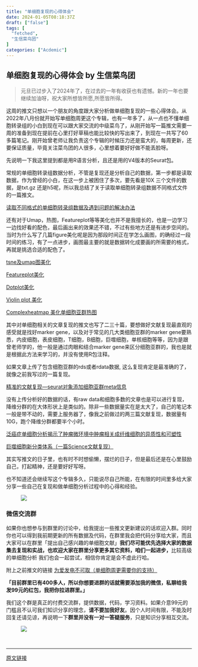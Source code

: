 ```yaml
---
title: "单细胞复现的心得体会"
date: 2024-01-05T08:18:37Z
draft: ["false"]
tags: [
  "fetched",
  "生信菜鸟团"
]
categories: ["Acdemic"]
---
```

单细胞复现的心得体会 by 生信菜鸟团
------
<div><section data-tool="mdnice编辑器" data-website="https://www.mdnice.com"><blockquote data-tool="mdnice编辑器"><p>元旦已过步入了2024年了，在过去的一年有收获也有遗憾。新的一年也要继续加油呀，祝大家所想皆所愿,所愿皆所得。</p></blockquote><p data-tool="mdnice编辑器">这周的推文只想以一个朋友的角度跟大家分析做单细胞复现的一些心得体会。从2022年八月份就开始写单细胞周更这个专辑，也有一年多了，从一点也不懂单细胞转录组的小白到现在可以跟大家交流的中级菜鸟了，从刚开始写一篇推文需要一周的准备到现在提前在心里打好草稿也能比较快的写出来了，到现在一共写了60多篇笔记。刚开始曾老师让我负责这个专辑的时候压力还是蛮大的，每周更新，还要保证质量，毕竟关注菜鸟团的人很多，心里想着要好好做不能丢脸呀。</p><p data-tool="mdnice编辑器">先说明一下我这里提到都是用R语言分析，且还是用的V4版本的Seurat包。</p><p data-tool="mdnice编辑器">常规的单细胞转录组数据分析，不管是复现还是分析自己的数据，第一步都是读取数据，作为曾经的小白，在这一步上被困住了多次，要先看是10X 三个文件的数据，是txt.gz 还是h5呢，所以我总结了关于读取单细胞转录组数据不同格式文件的一篇推文。</p><p data-tool="mdnice编辑器"><a href="https://mp.weixin.qq.com/s?__biz=MzUzMTEwODk0Ng==&amp;mid=2247511915&amp;idx=1&amp;sn=6c63ddde0d992068b799dec51e302038&amp;scene=21#wechat_redirect" data-linktype="2">读取不同格式的单细胞转录组数据及遇到问题的解决办法</a></p><p data-tool="mdnice编辑器">还有对于Umap，热图，Featureplot等等美化也并不是我擅长的，也是一边学习一边找好看的配色，最后画出来的效果还不错，不过有些地方还是有进步空间的。当时为什么写了几篇figure美化呢是因为那段时间正在学怎么画图，的确经过一段时间的练习，有了一点进步，画图最主要的就是数据转化成要画的所需要的格式，再就是挑选合适的配色了。</p><p data-tool="mdnice编辑器"><a href="https://mp.weixin.qq.com/s?__biz=MzUzMTEwODk0Ng==&amp;mid=2247512357&amp;idx=1&amp;sn=0501e682033fdbb9771ffd14acd4f93d&amp;scene=21#wechat_redirect" data-linktype="2">tsne及umap图美化</a></p><p data-tool="mdnice编辑器"><a href="https://mp.weixin.qq.com/s?__biz=MzUzMTEwODk0Ng==&amp;mid=2247512487&amp;idx=1&amp;sn=ee32e1200f65b4eaa4ae27b0afa99888&amp;scene=21#wechat_redirect" data-linktype="2">Featureplot美化</a></p><p data-tool="mdnice编辑器"><a href="https://mp.weixin.qq.com/s?__biz=MzUzMTEwODk0Ng==&amp;mid=2247512727&amp;idx=1&amp;sn=37494651eed7cd694b4449d332bc6392&amp;scene=21#wechat_redirect" data-linktype="2">Dotplot美化</a></p><p data-tool="mdnice编辑器"><a href="https://mp.weixin.qq.com/s?__biz=MzUzMTEwODk0Ng==&amp;mid=2247513053&amp;idx=1&amp;sn=319a7fe5ca9a50a1aefa42408dcf5c36&amp;scene=21#wechat_redirect" data-linktype="2">Violin plot 美化</a></p><p data-tool="mdnice编辑器"><a href="https://mp.weixin.qq.com/s?__biz=MzUzMTEwODk0Ng==&amp;mid=2247513417&amp;idx=1&amp;sn=2da4c2f62620bfc2070ddd24ecb4e026&amp;scene=21#wechat_redirect" data-linktype="2">Complexheatmap 美化单细胞亚群热图</a></p><p data-tool="mdnice编辑器">其中对单细胞相关的文章复现的推文也写了二三十篇，要想做好文献复现最直观的感受就是找好marker gene，以及对于常见的几大类细胞亚群的marker gene要熟悉，内皮细胞，表皮细胞，T细胞，B细胞，巨噬细胞，单核细胞等等，因为是跟曾老师学的，他一般是通过肉眼和结合marker gene来区分细胞亚群的，我也是就是根据此方法来学习的，并没有使用R包注释。</p><p data-tool="mdnice编辑器">如果文章上传了包含细胞亚群的rds或者rdata数据, 这么复现肯定是最准确的了，就像之前我写过的一篇复现。</p><p data-tool="mdnice编辑器"><a href="https://mp.weixin.qq.com/s?__biz=MzUzMTEwODk0Ng==&amp;mid=2247517472&amp;idx=1&amp;sn=095f14784a93ee1c6e89578f96f6985d&amp;scene=21#wechat_redirect" data-linktype="2">精准的文献复现—seurat对象添加细胞亚群meta信息</a></p><p data-tool="mdnice编辑器">没有上传分析好的数据的话，有raw data和细胞多数的文章也是可以进行复现，降维分群的在大体形状上是类似的。除非一些数据量实在是太大了，自己的笔记本一般是带不动的，需要上服务器了，像我之前做过的两三篇文献复现，数据量有10G，跑个降维分群都要半个小时。</p><p data-tool="mdnice编辑器"><a href="https://mp.weixin.qq.com/s?__biz=MzUzMTEwODk0Ng==&amp;mid=2247508144&amp;idx=1&amp;sn=264a64bf8f70c599a99928e43bd94630&amp;scene=21#wechat_redirect" data-linktype="2">泛癌症单细胞分析揭示了肿瘤微环境中肿瘤相关成纤维细胞的异质性和可塑性</a></p><p data-tool="mdnice编辑器"><a href="https://mp.weixin.qq.com/s?__biz=MzUzMTEwODk0Ng==&amp;mid=2247517274&amp;idx=1&amp;sn=e5c523d4a46757e6ea1ad15707333ca5&amp;scene=21#wechat_redirect" data-linktype="2">巨噬细胞新分类体系（一篇Science文献复现）</a></p><p data-tool="mdnice编辑器">其实写推文的日子里，也有时不时想偷懒，摆烂的日子，但是最后还是在心里鼓励自己，打起精神，还是要好好写呀。</p><p data-tool="mdnice编辑器">也不知道还会继续写这个专辑多久，只能说尽自己所能，在有限的时间里多给大家分享一些自己在复现和做单细胞分析过程中的心得和经验。</p><figure data-tool="mdnice编辑器"><img data-imgfileid="100035772" data-ratio="0.6753246753246753" data-src="https://mmbiz.qpic.cn/mmbiz_png/iaRJcrq2Los9QSpTlgX4ablqO4voNZxF5EbtibsJ9xSB1XjDOxib4GVkoszsS64uibd2SwZzhNmutNaPuKyFqlAhCQ/640?wx_fmt=png&amp;from=appmsg" data-type="png" data-w="462" src="https://mmbiz.qpic.cn/mmbiz_png/iaRJcrq2Los9QSpTlgX4ablqO4voNZxF5EbtibsJ9xSB1XjDOxib4GVkoszsS64uibd2SwZzhNmutNaPuKyFqlAhCQ/640?wx_fmt=png&amp;from=appmsg"></figure><h3 data-tool="mdnice编辑器"><span></span><span></span><span>微信交流群</span><span></span></h3><p data-tool="mdnice编辑器">如果你也想参与到群里的讨论中，给我提出一些推文更新建议的话欢迎入群。同时你也可以得到我前期更新的所有数据及代码，在群里我会把代码分享给大家，而且大家可以在群里「提出自己感兴趣的单细胞文献」<strong>我们尽可能优先选择大家的数据集去复现和实战，也欢迎大家在群里分享更多其它资料，咱们一起进步，</strong>比较高级的单细胞分析 我们也会一起尝试，相信你肯定是会不虚此行哈。</p><p data-tool="mdnice编辑器">附上之前推文的链接 <a href="https://mp.weixin.qq.com/s?__biz=MzUzMTEwODk0Ng==&amp;mid=2247512238&amp;idx=1&amp;sn=e0c6dc2ea0e089aabb78133e50fb5d7f&amp;scene=21#wechat_redirect" data-linktype="2">为爱发电不可取（单细胞周更需要你的支持）</a></p><p data-tool="mdnice编辑器"><strong>「目前群里已有400多人，所以你想要进群的话就需要添加我的微信，私聊给我发99元的红包，我把你拉进群里。」</strong></p><p data-tool="mdnice编辑器">我们这个群是真正的付费交流群，提供数据，代码，学习资料。如果介意99元的门槛且不认可我们知识分享的理念，<strong>请不要加我好友</strong>。因个人时间有限，不能及时回复还请见谅，再说明一下<strong>群里并没有一对一答疑服务</strong>，只是知识分享相互交流。</p><figure data-tool="mdnice编辑器"><img data-imgfileid="100035770" data-ratio="1" data-src="https://mmbiz.qpic.cn/mmbiz_png/iaRJcrq2Los9QSpTlgX4ablqO4voNZxF5gUF2rV4zJPxPZJOO8ynYic0GM9s97N17E8nfHW60YTr55hNAlFibTgjA/640?wx_fmt=png&amp;from=appmsg" data-type="png" data-w="172" src="https://mmbiz.qpic.cn/mmbiz_png/iaRJcrq2Los9QSpTlgX4ablqO4voNZxF5gUF2rV4zJPxPZJOO8ynYic0GM9s97N17E8nfHW60YTr55hNAlFibTgjA/640?wx_fmt=png&amp;from=appmsg"></figure></section><p><br></p><p><mp-style-type data-value="10000"></mp-style-type></p></div>  
<hr>
<a href="https://mp.weixin.qq.com/s/u9sS2HHqdRdm7nI3RRO4Kg",target="_blank" rel="noopener noreferrer">原文链接</a>
